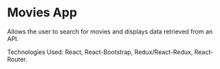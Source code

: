 # Movies App

Allows the user to search for movies and displays data retrieved from an API.

Technologies Used: React, React-Bootstrap, Redux/React-Redux, React-Router.
